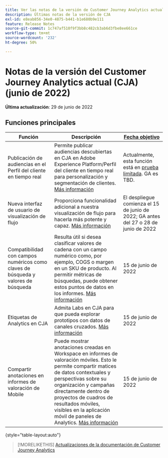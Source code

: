```yaml
---
title: Ver las notas de la versión de Customer Journey Analytics actuales
description: Últimas notas de la versión de CJA
exl-id: e8eab856-34e0-4875-b441-b1e680b9e111
feature: Release Notes
source-git-commit: 1c747af510f9f3bb8c482cb3ab6d3fbe8ee661ce
workflow-type: tm+mt
source-wordcount: '232'
ht-degree: 50%

---
```


# Notas de la versión del Customer Journey Analytics actual (CJA) (junio de 2022)

**Última actualización**: 29 de junio de 2022

## Funciones principales

| Función | Descripción | [Fecha objetivo](/help/release-notes/releases.md) |
| ----------- | ---------- | ----- |
| Publicación de audiencias en el Perfil del cliente en tiempo real | Permite publicar audiencias descubiertas en CJA en Adobe Experience Platform/Perfil del cliente en tiempo real para personalización y segmentación de clientes. [Más información](https://experienceleague.adobe.com/docs/analytics-platform/using/cja-components/audiences/audiences-overview.html?lang=en) | Actualmente, esta función está en [prueba limitada](/help/release-notes/releases.md). GA es TBD. |
| Nueva interfaz de usuario de visualización de flujo | Proporciona funcionalidad adicional a nuestra visualización de flujo para hacerla más potente y capaz. [Más información](/help/analysis-workspace/visualizations/c-flow/create-flow.md) | El despliegue comienza el 15 de junio de 2022; GA antes del 27 o 28 de junio de 2022 |
| Compatibilidad con campos numéricos como claves de búsqueda y valores de búsqueda | Resulta útil si desea clasificar valores de cadena con un campo numérico como, por ejemplo, COGS o margen en un SKU de producto. Al permitir métricas de búsquedas, puede obtener estos puntos de datos en los informes. [Más información](https://experienceleague.adobe.com/docs/analytics-platform/using/cja-connections/create-connection.html#numeric) | 15 de junio de 2022 |
| Etiquetas de Analytics en CJA | Admita Labs en CJA para que pueda explorar prototipos con datos de canales cruzados. [Más información](/help/labs/labs.md) | 15 de junio de 2022 |
| Compartir anotaciones en informes de valoración de Mobile | Puede mostrar anotaciones creadas en Workspace en informes de valoración móviles. Esto le permite compartir matices de datos contextuales y perspectivas sobre su organización y campañas directamente dentro de proyectos de cuadros de resultados móviles, visibles en la aplicación móvil de paneles de Analytics. [Más información](/help/components/annotations/mobile-annotations.md) | 15 de junio de 2022 |

{style=&quot;table-layout:auto&quot;}

>[!MORELIKETHIS]
>[Actualizaciones de la documentación de Customer Journey Analytics](/help/release-notes/doc-changes.md)
